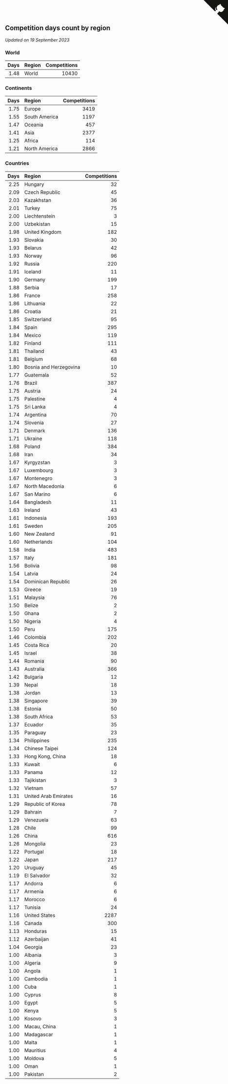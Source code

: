 ## Competition days count by region

*Updated on 19 September 2023*


### World

| Days | Region | Competitions |
| ---: | :--- | ---: |
| 1.48 | World | 10430 |

### Continents

| Days | Region | Competitions |
| ---: | :--- | ---: |
| 1.75 | Europe | 3419 |
| 1.55 | South America | 1197 |
| 1.47 | Oceania | 457 |
| 1.41 | Asia | 2377 |
| 1.25 | Africa | 114 |
| 1.21 | North America | 2866 |

### Countries

| Days | Region | Competitions |
| ---: | :--- | ---: |
| 2.25 | Hungary | 32 |
| 2.09 | Czech Republic | 45 |
| 2.03 | Kazakhstan | 36 |
| 2.01 | Turkey | 75 |
| 2.00 | Liechtenstein | 3 |
| 2.00 | Uzbekistan | 15 |
| 1.98 | United Kingdom | 182 |
| 1.93 | Slovakia | 30 |
| 1.93 | Belarus | 42 |
| 1.93 | Norway | 96 |
| 1.92 | Russia | 220 |
| 1.91 | Iceland | 11 |
| 1.90 | Germany | 199 |
| 1.88 | Serbia | 17 |
| 1.86 | France | 258 |
| 1.86 | Lithuania | 22 |
| 1.86 | Croatia | 21 |
| 1.85 | Switzerland | 95 |
| 1.84 | Spain | 295 |
| 1.84 | Mexico | 119 |
| 1.82 | Finland | 111 |
| 1.81 | Thailand | 43 |
| 1.81 | Belgium | 68 |
| 1.80 | Bosnia and Herzegovina | 10 |
| 1.77 | Guatemala | 52 |
| 1.76 | Brazil | 387 |
| 1.75 | Austria | 24 |
| 1.75 | Palestine | 4 |
| 1.75 | Sri Lanka | 4 |
| 1.74 | Argentina | 70 |
| 1.74 | Slovenia | 27 |
| 1.71 | Denmark | 136 |
| 1.71 | Ukraine | 118 |
| 1.68 | Poland | 384 |
| 1.68 | Iran | 34 |
| 1.67 | Kyrgyzstan | 3 |
| 1.67 | Luxembourg | 3 |
| 1.67 | Montenegro | 3 |
| 1.67 | North Macedonia | 6 |
| 1.67 | San Marino | 6 |
| 1.64 | Bangladesh | 11 |
| 1.63 | Ireland | 43 |
| 1.61 | Indonesia | 193 |
| 1.61 | Sweden | 205 |
| 1.60 | New Zealand | 91 |
| 1.60 | Netherlands | 104 |
| 1.58 | India | 483 |
| 1.57 | Italy | 181 |
| 1.56 | Bolivia | 98 |
| 1.54 | Latvia | 24 |
| 1.54 | Dominican Republic | 26 |
| 1.53 | Greece | 19 |
| 1.51 | Malaysia | 76 |
| 1.50 | Belize | 2 |
| 1.50 | Ghana | 2 |
| 1.50 | Nigeria | 4 |
| 1.50 | Peru | 175 |
| 1.46 | Colombia | 202 |
| 1.45 | Costa Rica | 20 |
| 1.45 | Israel | 38 |
| 1.44 | Romania | 90 |
| 1.43 | Australia | 366 |
| 1.42 | Bulgaria | 12 |
| 1.39 | Nepal | 18 |
| 1.38 | Jordan | 13 |
| 1.38 | Singapore | 39 |
| 1.38 | Estonia | 50 |
| 1.38 | South Africa | 53 |
| 1.37 | Ecuador | 35 |
| 1.35 | Paraguay | 23 |
| 1.34 | Philippines | 235 |
| 1.34 | Chinese Taipei | 124 |
| 1.33 | Hong Kong, China | 18 |
| 1.33 | Kuwait | 6 |
| 1.33 | Panama | 12 |
| 1.33 | Tajikistan | 3 |
| 1.32 | Vietnam | 57 |
| 1.31 | United Arab Emirates | 16 |
| 1.29 | Republic of Korea | 78 |
| 1.29 | Bahrain | 7 |
| 1.29 | Venezuela | 63 |
| 1.28 | Chile | 99 |
| 1.26 | China | 616 |
| 1.26 | Mongolia | 23 |
| 1.22 | Portugal | 18 |
| 1.22 | Japan | 217 |
| 1.20 | Uruguay | 45 |
| 1.19 | El Salvador | 32 |
| 1.17 | Andorra | 6 |
| 1.17 | Armenia | 6 |
| 1.17 | Morocco | 6 |
| 1.17 | Tunisia | 24 |
| 1.16 | United States | 2287 |
| 1.16 | Canada | 300 |
| 1.13 | Honduras | 15 |
| 1.12 | Azerbaijan | 41 |
| 1.04 | Georgia | 23 |
| 1.00 | Albania | 3 |
| 1.00 | Algeria | 9 |
| 1.00 | Angola | 1 |
| 1.00 | Cambodia | 1 |
| 1.00 | Cuba | 1 |
| 1.00 | Cyprus | 8 |
| 1.00 | Egypt | 5 |
| 1.00 | Kenya | 5 |
| 1.00 | Kosovo | 3 |
| 1.00 | Macau, China | 1 |
| 1.00 | Madagascar | 1 |
| 1.00 | Malta | 1 |
| 1.00 | Mauritius | 4 |
| 1.00 | Moldova | 5 |
| 1.00 | Oman | 1 |
| 1.00 | Pakistan | 2 |


<a href="https://github.com/jonatanklosko/wca_statistics" class="github-corner" aria-label="View source on Github"><svg width="80" height="80" viewBox="0 0 250 250" style="fill:#151513; color:#fff; position: absolute; top: 0; border: 0; right: 0;" aria-hidden="true"><path d="M0,0 L115,115 L130,115 L142,142 L250,250 L250,0 Z"></path><path d="M128.3,109.0 C113.8,99.7 119.0,89.6 119.0,89.6 C122.0,82.7 120.5,78.6 120.5,78.6 C119.2,72.0 123.4,76.3 123.4,76.3 C127.3,80.9 125.5,87.3 125.5,87.3 C122.9,97.6 130.6,101.9 134.4,103.2" fill="currentColor" style="transform-origin: 130px 106px;" class="octo-arm"></path><path d="M115.0,115.0 C114.9,115.1 118.7,116.5 119.8,115.4 L133.7,101.6 C136.9,99.2 139.9,98.4 142.2,98.6 C133.8,88.0 127.5,74.4 143.8,58.0 C148.5,53.4 154.0,51.2 159.7,51.0 C160.3,49.4 163.2,43.6 171.4,40.1 C171.4,40.1 176.1,42.5 178.8,56.2 C183.1,58.6 187.2,61.8 190.9,65.4 C194.5,69.0 197.7,73.2 200.1,77.6 C213.8,80.2 216.3,84.9 216.3,84.9 C212.7,93.1 206.9,96.0 205.4,96.6 C205.1,102.4 203.0,107.8 198.3,112.5 C181.9,128.9 168.3,122.5 157.7,114.1 C157.9,116.9 156.7,120.9 152.7,124.9 L141.0,136.5 C139.8,137.7 141.6,141.9 141.8,141.8 Z" fill="currentColor" class="octo-body"></path></svg></a><style>.github-corner:hover .octo-arm{animation:octocat-wave 560ms ease-in-out}@keyframes octocat-wave{0%,100%{transform:rotate(0)}20%,60%{transform:rotate(-25deg)}40%,80%{transform:rotate(10deg)}}@media (max-width:500px){.github-corner:hover .octo-arm{animation:none}.github-corner .octo-arm{animation:octocat-wave 560ms ease-in-out}}</style>
